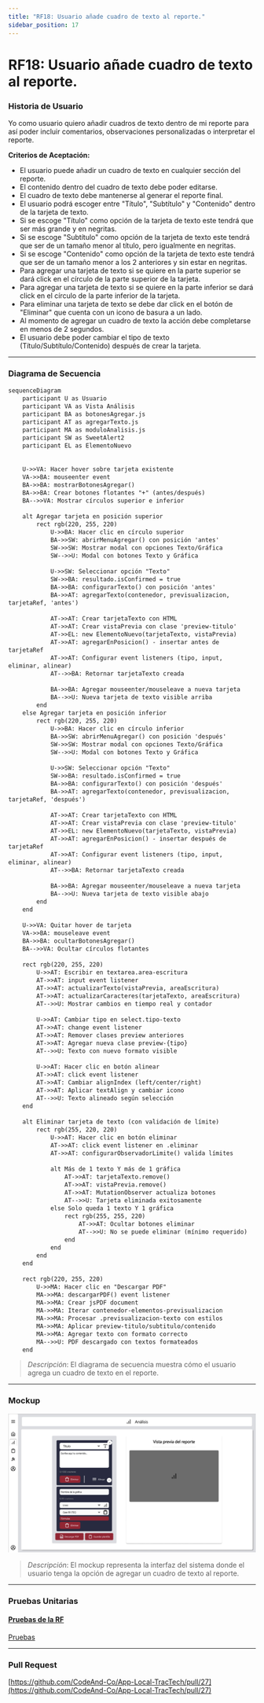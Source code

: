```yaml
---
title: "RF18: Usuario añade cuadro de texto al reporte."  
sidebar_position: 17
---
```


# RF18: Usuario añade cuadro de texto al reporte.

### Historia de Usuario

Yo como usuario quiero añadir cuadros de texto dentro de mi reporte para así poder incluir comentarios, observaciones personalizadas o interpretar el reporte.

 **Criterios de Aceptación:**
 - El usuario puede añadir un cuadro de texto en cualquier sección del reporte.
 - El contenido dentro del cuadro de texto debe poder editarse.
 - El cuadro de texto debe mantenerse al generar el reporte final.
 - El usuario podrá escoger entre "Título", "Subtítulo" y "Contenido" dentro de la tarjeta de texto.
 - Si se escoge "Título" como opción de la tarjeta de texto este tendrá que ser más grande y en negritas.
 - Si se escoge "Subtítulo" como opción de la tarjeta de texto este tendrá que ser de un tamaño menor al título, pero igualmente en negritas.
 - Si se escoge "Contenido" como opción de la tarjeta de texto este tendrá que ser de un tamaño menor a los 2 anteriores y sin estar en negritas.
 - Para agregar una tarjeta de texto si se quiere en la parte superior se dará click en el círculo de la parte superior de la tarjeta.
 - Para agregar una tarjeta de texto si se quiere en la parte inferior se dará click en el círculo de la parte inferior de la tarjeta.
 - Para eliminar una tarjeta de texto se debe dar click en el botón de "Eliminar" que cuenta con un icono de basura a un lado.
 - Al momento de agregar un cuadro de texto la acción debe completarse en menos de 2 segundos.
 - El usuario debe poder cambiar el tipo de texto (Título/Subtítulo/Contenido) después de crear la tarjeta.

---

### Diagrama de Secuencia

```mermaid
sequenceDiagram
    participant U as Usuario
    participant VA as Vista Análisis
    participant BA as botonesAgregar.js
    participant AT as agregarTexto.js
    participant MA as moduloAnalisis.js
    participant SW as SweetAlert2
    participant EL as ElementoNuevo


    U->>VA: Hacer hover sobre tarjeta existente
    VA->>BA: mouseenter event
    BA->>BA: mostrarBotonesAgregar()
    BA->>BA: Crear botones flotantes "+" (antes/después)
    BA-->>VA: Mostrar círculos superior e inferior

    alt Agregar tarjeta en posición superior
        rect rgb(220, 255, 220)
            U->>BA: Hacer clic en círculo superior
            BA->>SW: abrirMenuAgregar() con posición 'antes'
            SW->>SW: Mostrar modal con opciones Texto/Gráfica
            SW-->>U: Modal con botones Texto y Gráfica
            
            U->>SW: Seleccionar opción "Texto"
            SW->>BA: resultado.isConfirmed = true
            BA->>BA: configurarTexto() con posición 'antes'
            BA->>AT: agregarTexto(contenedor, previsualizacion, tarjetaRef, 'antes')
            
            AT->>AT: Crear tarjetaTexto con HTML
            AT->>AT: Crear vistaPrevia con clase 'preview-titulo'
            AT->>EL: new ElementoNuevo(tarjetaTexto, vistaPrevia)
            AT->>AT: agregarEnPosicion() - insertar antes de tarjetaRef
            AT->>AT: Configurar event listeners (tipo, input, eliminar, alinear)
            AT-->>BA: Retornar tarjetaTexto creada
            
            BA->>BA: Agregar mouseenter/mouseleave a nueva tarjeta
            BA-->>U: Nueva tarjeta de texto visible arriba
        end
    else Agregar tarjeta en posición inferior
        rect rgb(220, 255, 220)
            U->>BA: Hacer clic en círculo inferior
            BA->>SW: abrirMenuAgregar() con posición 'después'
            SW->>SW: Mostrar modal con opciones Texto/Gráfica
            SW-->>U: Modal con botones Texto y Gráfica
            
            U->>SW: Seleccionar opción "Texto"
            SW->>BA: resultado.isConfirmed = true
            BA->>BA: configurarTexto() con posición 'después'
            BA->>AT: agregarTexto(contenedor, previsualizacion, tarjetaRef, 'después')
            
            AT->>AT: Crear tarjetaTexto con HTML
            AT->>AT: Crear vistaPrevia con clase 'preview-titulo'
            AT->>EL: new ElementoNuevo(tarjetaTexto, vistaPrevia)
            AT->>AT: agregarEnPosicion() - insertar después de tarjetaRef
            AT->>AT: Configurar event listeners (tipo, input, eliminar, alinear)
            AT-->>BA: Retornar tarjetaTexto creada
            
            BA->>BA: Agregar mouseenter/mouseleave a nueva tarjeta
            BA-->>U: Nueva tarjeta de texto visible abajo
        end
    end

    U->>VA: Quitar hover de tarjeta
    VA->>BA: mouseleave event
    BA->>BA: ocultarBotonesAgregar()
    BA-->>VA: Ocultar círculos flotantes

    rect rgb(220, 255, 220)
        U->>AT: Escribir en textarea.area-escritura
        AT->>AT: input event listener
        AT->>AT: actualizarTexto(vistaPrevia, areaEscritura)
        AT->>AT: actualizarCaracteres(tarjetaTexto, areaEscritura)
        AT-->>U: Mostrar cambios en tiempo real y contador
        
        U->>AT: Cambiar tipo en select.tipo-texto
        AT->>AT: change event listener
        AT->>AT: Remover clases preview anteriores
        AT->>AT: Agregar nueva clase preview-{tipo}
        AT-->>U: Texto con nuevo formato visible
        
        U->>AT: Hacer clic en botón alinear
        AT->>AT: click event listener
        AT->>AT: Cambiar alignIndex (left/center/right)
        AT->>AT: Aplicar textAlign y cambiar icono
        AT-->>U: Texto alineado según selección
    end

    alt Eliminar tarjeta de texto (con validación de límite)
        rect rgb(255, 220, 220)
            U->>AT: Hacer clic en botón eliminar
            AT->>AT: click event listener en .eliminar
            AT->>AT: configurarObservadorLimite() valida límites
            
            alt Más de 1 texto Y más de 1 gráfica
                AT->>AT: tarjetaTexto.remove()
                AT->>AT: vistaPrevia.remove()
                AT->>AT: MutationObserver actualiza botones
                AT-->>U: Tarjeta eliminada exitosamente
            else Solo queda 1 texto Y 1 gráfica
                rect rgb(255, 255, 220)
                    AT->>AT: Ocultar botones eliminar
                    AT-->>U: No se puede eliminar (mínimo requerido)
                end
            end
        end
    end

    rect rgb(220, 255, 220)
        U->>MA: Hacer clic en "Descargar PDF"
        MA->>MA: descargarPDF() event listener
        MA->>MA: Crear jsPDF document
        MA->>MA: Iterar contenedor-elementos-previsualizacion
        MA->>MA: Procesar .previsualizacion-texto con estilos
        MA->>MA: Aplicar preview-titulo/subtitulo/contenido
        MA->>MA: Agregar texto con formato correcto
        MA-->>U: PDF descargado con textos formateados
    end
```

> *Descripción*: El diagrama de secuencia muestra cómo el usuario agrega un cuadro de texto en el reporte.

---

### Mockup

![Mockup](./mockups/RF3.jpg)


> *Descripción*: El mockup representa la interfaz del sistema donde el usuario tenga la opción de agregar un cuadro de texto al reporte.

---

### Pruebas Unitarias 

#### [Pruebas de la RF](https://docs.google.com/spreadsheets/d/1W-JW32dTsfI22-Yl5LydMhiu-oXHH_xo3hWvK6FHeLw/edit?gid=1063166809#gid=1063166809)


[Pruebas](https://docs.google.com/spreadsheets/d/1W-JW32dTsfI22-Yl5LydMhiu-oXHH_xo3hWvK6FHeLw/edit?gid=1063166809#gid=1063166809)

---

### Pull Request
[https://github.com/CodeAnd-Co/App-Local-TracTech/pull/27](https://github.com/CodeAnd-Co/App-Local-TracTech/pull/27)
